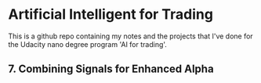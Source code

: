 # Artificial Intelligent for Trading
This is a github repo containing my notes and the projects that I've done for the Udacity nano degree program 'AI for trading'.



## 7. Combining Signals for Enhanced Alpha
